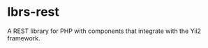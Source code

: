 lbrs-rest
=========

A REST library for PHP with components that integrate with the Yii2 framework.
